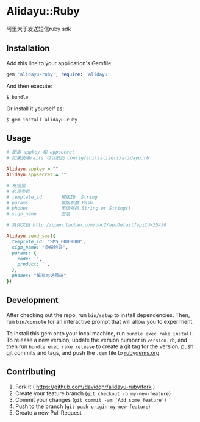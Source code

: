 # Alidayu::Ruby

阿里大于发送短信ruby sdk

## Installation

Add this line to your application's Gemfile:

```ruby
gem 'alidayu-ruby', require: 'alidayu'
```

And then execute:

    $ bundle

Or install it yourself as:

    $ gem install alidayu-ruby

## Usage

```ruby
# 配置 appkey 和 appsecret
# 如果使用rails 可以放到 config/initializers/alidayu.rb

Alidayu.appkey = ""
Alidayu.appsecret = ""

# 发短信
# 必须参数
# template_id       模版ID  String
# params            模版参数 Hash
# phones            电话号码 String or String[]
# sign_name         签名

# 具体文档 http://open.taobao.com/doc2/apiDetail?apiId=25450

Alidayu.send_sms({
  template_id: "SMS_0000000",
  sign_name: "身份验证",
  params: {
    code: '',
    product: '',
  },
  phones: "填写电话号码"
})
```

## Development

After checking out the repo, run `bin/setup` to install dependencies. Then, run `bin/console` for an interactive prompt that will allow you to experiment.

To install this gem onto your local machine, run `bundle exec rake install`. To release a new version, update the version number in `version.rb`, and then run `bundle exec rake release` to create a git tag for the version, push git commits and tags, and push the `.gem` file to [rubygems.org](https://rubygems.org).

## Contributing

1. Fork it ( https://github.com/davidqhr/alidayu-ruby/fork )
2. Create your feature branch (`git checkout -b my-new-feature`)
3. Commit your changes (`git commit -am 'Add some feature'`)
4. Push to the branch (`git push origin my-new-feature`)
5. Create a new Pull Request
